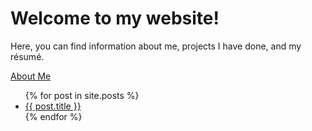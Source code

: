 # Welcome to my website!

Here, you can find information about me, projects I have done, and my résumé.

[About Me](about.html)

<ul>
  {% for post in site.posts %}
    <li>
      <a href="{{ post.url }}">{{ post.title }}</a>
    </li>
  {% endfor %}
</ul>